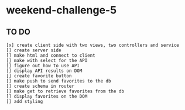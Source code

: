 # weekend-challenge-5

## TO DO
    [x] create client side with two views, two controllers and service
    [] create server side 
    [] make html and connect to client
    [] make with select for the API
    [] figure out how to use API 
    [] display API results on DOM
    [] create favorite button
    [] make push to send favorites to the db
    [] create schema in router
    [] make get to retrieve favorites from the db
    [] display favorites on the DOM
    [] add styling